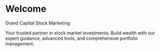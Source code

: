 # Welcome
Grand Capital Stock Marketing

Your trusted partner in stock market investments. Build wealth with our expert guidance, advanced tools, and comprehensive portfolio management.
